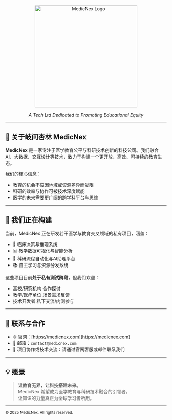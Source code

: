 <div align="center">
  <img src="https://www.medicnex.com/static/images/MedicNexTextLogoBlack.png" alt="MedicNex Logo" width="320" draggable="false" />
  <p></p>
  <p><i>A Tech Ltd Dedicated to Promoting Educational Equity</i></p>
</div>

---

## 🧭 关于岐问杏林 MedicNex

**MedicNex** 是一家专注于医学教育公平与科研技术创新的科技公司。我们融合 AI、大数据、交互设计等技术，致力于构建一个更开放、高效、可持续的教育生态。

我们的核心信念：
- 教育的机会不应因地域或资源差异而受限  
- 科研的效率与协作可被技术深度赋能  
- 医学的未来需要更广阔的跨学科平台与思维

---

## 🌱 我们正在构建

当前，MedicNex 正在研发若干医学与教育交叉领域的私有项目，涵盖：

- 🧠 临床决策与推理系统  
- 📊 教学数据可视化与智能分析  
- 🔬 科研流程自动化与AI助理平台  
- 📚 自主学习与资源分发系统

这些项目目前**处于私有测试阶段**，但我们欢迎：

- 高校/研究机构 合作探讨
- 教学/医疗单位 场景需求反馈
- 技术开发者 私下交流/内测参与

---

## 🤝 联系与合作

- 🌐 官网：[https://medicnex.com](https://medicnex.com)  
- 📧 邮箱：`contact@medicnex.com`  
- 🧩 项目协作或技术交流：请通过官网客服或邮件联系我们

---

## 💡 愿景

> **让教育无界，让科技搭建未来。**  
> MedicNex 希望成为医学教育与科研技术融合的引领者，  
> 让知识的力量真正为全球学习者所用。

---

<sub>© 2025 MedicNex. All rights reserved.</sub>
